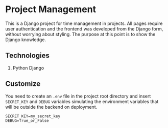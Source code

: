 # Project Management

This is a Django project for time management in projects. All pages require user authentication and the frontend was developed from the Django form, without worrying about styling. The purpose at this point is to show the Django knowledge.

## Technologies

1. Python Django

## Customize

You need to create an `.env` file in the project root directory and insert `SECRET_KEY` and `DEBUG` variables simulating the environment variables that will be outside the backend on deployment.

```
SECRET_KEY=my_secret_key
DEBUG=True_or_False
```